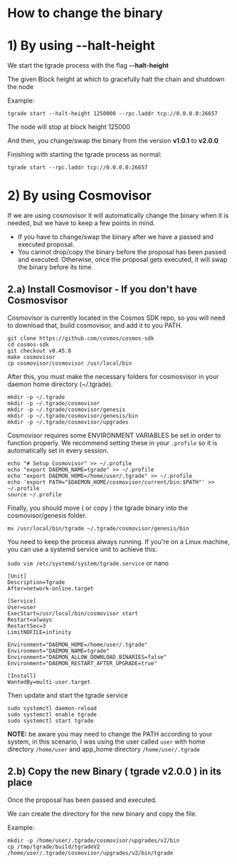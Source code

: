 # How to change the binary

# 1) By using --halt-height

We start the tgrade process with the flag **--halt-height**

The given Block height at which to gracefully halt the chain and shutdown the node

Example:

`tgrade start --halt-height 1250000 --rpc.laddr tcp://0.0.0.0:26657`

The node will stop at block height 125000

And then, you change/swap the binary from the version **v1.0.1** to **v2.0.0**

Finishing with starting the tgrade process as normal:

`tgrade start --rpc.laddr tcp://0.0.0.0:26657`


# 2) By using Cosmovisor

If we are using cosmovisor it will automatically change the binary when it is needed, but we have to keep a few points in mind.

- If you have to change/swap the binary after we have a passed and executed proposal.
- You cannot drop/copy the binary before the proposal has been passed and executed. Otherwise, once the proposal gets executed, it will swap the binary before its time.

## 2.a) Install Cosmovisor - If you don&#39;t have Cosmosvisor

Cosmovisor is currently located in the Cosmos SDK repo, so you will need to download that, build cosmovisor, and add it to you PATH.

```
git clone https://github.com/cosmos/cosmos-sdk
cd cosmos-sdk
git checkout v0.45.8
make cosmovisor
cp cosmovisor/cosmovisor /usr/local/bin
```

After this, you must make the necessary folders for cosmosvisor in your daemon home directory (~/.tgrade).

```
mkdir -p ~/.tgrade
mkdir -p ~/.tgrade/cosmovisor
mkdir -p ~/.tgrade/cosmovisor/genesis
mkdir -p ~/.tgrade/cosmovisor/genesis/bin
mkdir -p ~/.tgrade/cosmovisor/upgrades
```

Cosmovisor requires some ENVIRONMENT VARIABLES be set in order to function properly. We recommend setting these in your `.profile` so it is automatically set in every session.

```
echo "# Setup Cosmovisor" >> ~/.profile
echo "export DAEMON_NAME=tgrade" >> ~/.profile
echo "export DAEMON_HOME=/home/user/.tgrade" >> ~/.profile
echo 'export PATH="$DAEMON_HOME/cosmovisor/current/bin:$PATH"' >> ~/.profile
source ~/.profile
```

Finally, you should move ( or copy ) the tgrade binary into the cosmovisor/genesis folder.

```
mv /usr/local/bin/tgrade ~/.tgrade/cosmovisor/genesis/bin
```

You need to keep the process always running. If you&#39;re on a Linux machine, you can use a systemd service unit to achieve this:

`sudo vim /etc/systemd/system/tgrade.service` or nano

```
[Unit]
Description=Tgrade
After=network-online.target

[Service]
User=user
ExecStart=/usr/local/bin/cosmovisor start
Restart=always
RestartSec=3
LimitNOFILE=infinity

Environment="DAEMON_HOME=/home/user/.tgrade"
Environment="DAEMON_NAME=tgrade"
Environment="DAEMON_ALLOW_DOWNLOAD_BINARIES=false"
Environment="DAEMON_RESTART_AFTER_UPGRADE=true"

[Install]
WantedBy=multi-user.target

```

Then update and start the tgrade service

```
sudo systemctl daemon-reload
sudo systemctl enable tgrade
sudo systemctl start tgrade
```

**NOTE:** be aware you may need to change the PATH according to your system, in this scenario, I was using the user called `user` with home directory `/home/user` and app_home directory `/home/user/.tgrade`

## 2.b) Copy the new Binary ( tgrade v2.0.0 ) in its place

Once the proposal has been passed and executed.

We can create the directory for the new binary and copy the file.

Example:

```
mkdir -p /home/user/.tgrade/cosmovisor/upgrades/v2/bin
cp /tmp/tgrade/build/tgradeV2 /home/user/.tgrade/cosmovisor/upgrades/v2/bin/tgrade
```
